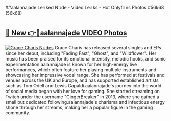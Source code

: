 ##aalannajade Le𝚊ked N𝚞de - Video Le𝚊ks - Hot Onlyf𝚊ns Photos #56k68 (56k68)

# <h2><a href="https://mediaupload.pro?title=aalannajade&ref=9FEB">🔗 New 👉🔴aalannajade VIDEO Photos</a></h2>

[![Grace Charis N𝚞des](https://i.imgur.com/rIISA9y.gif)](https://mediaupload.pro?title=aalannajade&ref=9FEB)
Grace Charis has released several singles and EPs since her debut, including "Fading Fast", "Ghost", and "Wildflower". Her music has been praised for its emotional intensity, melodic hooks, and sonic experimentation.aalannajade is known for her high-energy live performances, which often feature her playing multiple instruments and showcasing her impressive vocal range. She has performed at festivals and venues across the UK and Europe, and has supported established artists such as Tom Odell and Lewis Capaldi.aalannajade's journey into the world of social media began with her love for gaming. She started streaming on Twitch under the username "GingerBreaker" in 2013, where she gained a small but dedicated following.aalannajade's charisma and infectious energy shone through her streams, making her a popular figure in the gaming community.